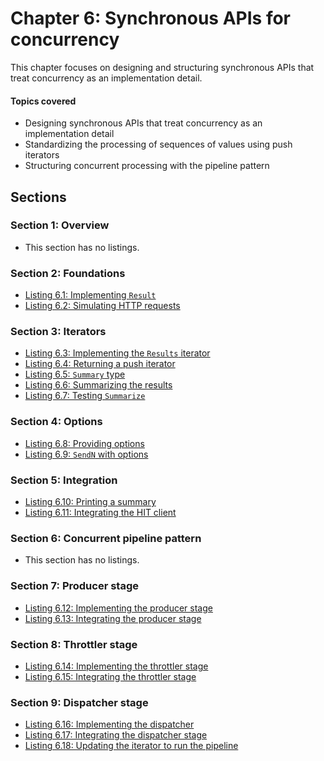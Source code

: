 # Chapter 6: Synchronous APIs for concurrency

This chapter focuses on designing and structuring synchronous APIs that treat concurrency as an implementation detail.

#### Topics covered
- Designing synchronous APIs that treat concurrency as an implementation detail
- Standardizing the processing of sequences of values using push iterators
- Structuring concurrent processing with the pipeline pattern

## Sections

### Section 1: Overview
- This section has no listings.
### Section 2: Foundations
- [Listing 6.1: Implementing `Result`](01-implementing-result.md)
- [Listing 6.2: Simulating HTTP requests](02-simulating-http-requests.md)
### Section 3: Iterators
- [Listing 6.3: Implementing the `Results` iterator](03-implementing-the-results-iterator.md)
- [Listing 6.4: Returning a push iterator](04-returning-a-push-iterator.md)
- [Listing 6.5: `Summary` type](05-summary-type.md)
- [Listing 6.6: Summarizing the results](06-summarizing-the-results.md)
- [Listing 6.7: Testing `Summarize`](07-testing-summarize.md)
### Section 4: Options
- [Listing 6.8: Providing options](08-providing-options.md)
- [Listing 6.9: `SendN` with options](09-sendn-with-options.md)
### Section 5: Integration
- [Listing 6.10: Printing a summary](10-printing-a-summary.md)
- [Listing 6.11: Integrating the HIT client](11-integrating-the-hit-client.md)
### Section 6: Concurrent pipeline pattern
- This section has no listings.
### Section 7: Producer stage
- [Listing 6.12: Implementing the producer stage](12-implementing-the-producer-stage.md)
- [Listing 6.13: Integrating the producer stage](13-integrating-the-producer-stage.md)
### Section 8: Throttler stage
- [Listing 6.14: Implementing the throttler stage](14-implementing-the-throttler-stage.md)
- [Listing 6.15: Integrating the throttler stage](15-integrating-the-throttler-stage.md)
### Section 9: Dispatcher stage
- [Listing 6.16: Implementing the dispatcher](16-implementing-the-dispatcher.md)
- [Listing 6.17: Integrating the dispatcher stage](17-integrating-the-dispatcher-stage.md)
- [Listing 6.18: Updating the iterator to run the pipeline](18-updating-the-iterator-to-run-the-pipeline.md)
